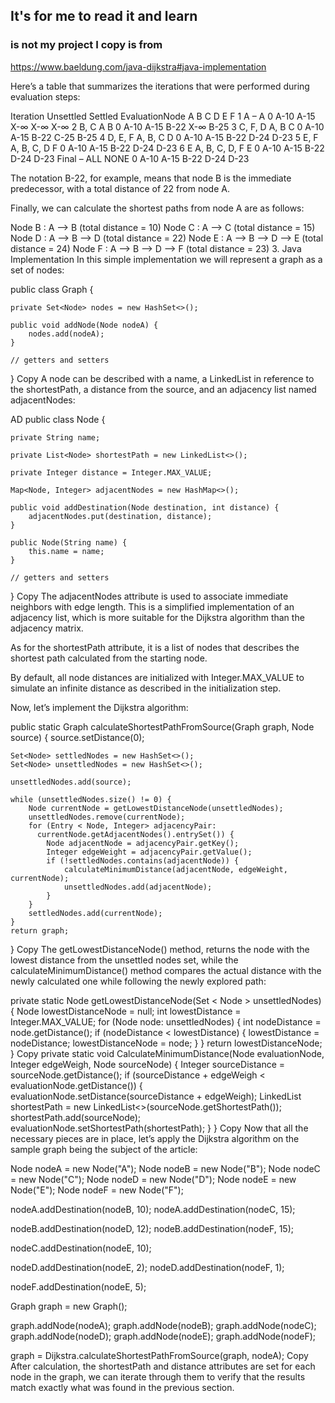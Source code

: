 ## It's for me to read it and learn 
### is not my project I copy is from
https://www.baeldung.com/java-dijkstra#java-implementation

Here’s a table that summarizes the iterations that were performed during evaluation steps:

Iteration	Unsettled	Settled	EvaluationNode	A	B	C	D	E	F
1	A	–	A	0	A-10	A-15	X-∞	X-∞	X-∞
2	B, C	A	B	0	A-10	A-15	B-22	X-∞	B-25
3	C, F, D	A, B	C	0	A-10	A-15	B-22	C-25	B-25
4	D, E, F	A, B, C	D	0	A-10	A-15	B-22	D-24	D-23
5	E, F	A, B, C, D	F	0	A-10	A-15	B-22	D-24	D-23
6	E	A, B, C, D, F	E	0	A-10	A-15	B-22	D-24	D-23
Final	–	ALL	NONE	0	A-10	A-15	B-22	D-24	D-23


The notation B-22, for example, means that node B is the immediate predecessor, with a total distance of 22 from node A.

Finally, we can calculate the shortest paths from node A are as follows:

Node B : A –> B (total distance = 10)
Node C : A –> C (total distance = 15)
Node D : A –> B –> D (total distance = 22)
Node E : A –> B –> D –> E (total distance = 24)
Node F : A –> B –> D –> F (total distance = 23)
3. Java Implementation
   In this simple implementation we will represent a graph as a set of nodes:

public class Graph {

    private Set<Node> nodes = new HashSet<>();
    
    public void addNode(Node nodeA) {
        nodes.add(nodeA);
    }

    // getters and setters 
}
Copy
A node can be described with a name, a LinkedList in reference to the shortestPath, a distance from the source, and an adjacency list named adjacentNodes:


AD
public class Node {

    private String name;
    
    private List<Node> shortestPath = new LinkedList<>();
    
    private Integer distance = Integer.MAX_VALUE;
    
    Map<Node, Integer> adjacentNodes = new HashMap<>();

    public void addDestination(Node destination, int distance) {
        adjacentNodes.put(destination, distance);
    }
 
    public Node(String name) {
        this.name = name;
    }
    
    // getters and setters
}
Copy
The adjacentNodes attribute is used to associate immediate neighbors with edge length. This is a simplified implementation of an adjacency list, which is more suitable for the Dijkstra algorithm than the adjacency matrix.

As for the shortestPath attribute, it is a list of nodes that describes the shortest path calculated from the starting node.

By default, all node distances are initialized with Integer.MAX_VALUE to simulate an infinite distance as described in the initialization step.

Now, let’s implement the Dijkstra algorithm:

public static Graph calculateShortestPathFromSource(Graph graph, Node source) {
source.setDistance(0);

    Set<Node> settledNodes = new HashSet<>();
    Set<Node> unsettledNodes = new HashSet<>();

    unsettledNodes.add(source);

    while (unsettledNodes.size() != 0) {
        Node currentNode = getLowestDistanceNode(unsettledNodes);
        unsettledNodes.remove(currentNode);
        for (Entry < Node, Integer> adjacencyPair: 
          currentNode.getAdjacentNodes().entrySet()) {
            Node adjacentNode = adjacencyPair.getKey();
            Integer edgeWeight = adjacencyPair.getValue();
            if (!settledNodes.contains(adjacentNode)) {
                calculateMinimumDistance(adjacentNode, edgeWeight, currentNode);
                unsettledNodes.add(adjacentNode);
            }
        }
        settledNodes.add(currentNode);
    }
    return graph;
}
Copy
The getLowestDistanceNode() method, returns the node with the lowest distance from the unsettled nodes set, while the calculateMinimumDistance() method compares the actual distance with the newly calculated one while following the newly explored path:

private static Node getLowestDistanceNode(Set < Node > unsettledNodes) {
Node lowestDistanceNode = null;
int lowestDistance = Integer.MAX_VALUE;
for (Node node: unsettledNodes) {
int nodeDistance = node.getDistance();
if (nodeDistance < lowestDistance) {
lowestDistance = nodeDistance;
lowestDistanceNode = node;
}
}
return lowestDistanceNode;
}
Copy
private static void CalculateMinimumDistance(Node evaluationNode,
Integer edgeWeigh, Node sourceNode) {
Integer sourceDistance = sourceNode.getDistance();
if (sourceDistance + edgeWeigh < evaluationNode.getDistance()) {
evaluationNode.setDistance(sourceDistance + edgeWeigh);
LinkedList<Node> shortestPath = new LinkedList<>(sourceNode.getShortestPath());
shortestPath.add(sourceNode);
evaluationNode.setShortestPath(shortestPath);
}
}
Copy
Now that all the necessary pieces are in place, let’s apply the Dijkstra algorithm on the sample graph being the subject of the article:

Node nodeA = new Node("A");
Node nodeB = new Node("B");
Node nodeC = new Node("C");
Node nodeD = new Node("D");
Node nodeE = new Node("E");
Node nodeF = new Node("F");

nodeA.addDestination(nodeB, 10);
nodeA.addDestination(nodeC, 15);

nodeB.addDestination(nodeD, 12);
nodeB.addDestination(nodeF, 15);

nodeC.addDestination(nodeE, 10);

nodeD.addDestination(nodeE, 2);
nodeD.addDestination(nodeF, 1);

nodeF.addDestination(nodeE, 5);

Graph graph = new Graph();

graph.addNode(nodeA);
graph.addNode(nodeB);
graph.addNode(nodeC);
graph.addNode(nodeD);
graph.addNode(nodeE);
graph.addNode(nodeF);

graph = Dijkstra.calculateShortestPathFromSource(graph, nodeA);
Copy
After calculation, the shortestPath and distance attributes are set for each node in the graph, we can iterate through them to verify that the results match exactly what was found in the previous section.